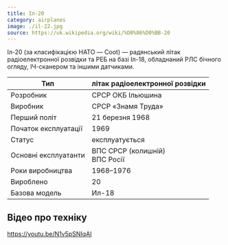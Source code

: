 ```yaml
---
title: Іл-20
category: airplanes
image: ./il-22.jpg
source: https://uk.wikipedia.org/wiki/%D0%86%D0%BB-20
---
```


Іл-20 (за класифікацією НАТО — Coot) — радянський літак радіоелектронної розвідки та РЕБ на базі Іл-18, обладнаний РЛС бічного огляду, ІЧ-сканером та іншими датчиками.

| Тип                  | літак радіоелектронної розвідки    |
| -------------------- | ---------------------------------- |
| Розробник            | СРСР ОКБ Ільюшина                  |
| Виробник             | СРСР «Знамя Труда»                 |
| Перший політ         | 21 березня 1968                    |
| Початок експлуатації | 1969                               |
| Статус               | експлуатується                     |
| Основні експлуатанти | ВПС СРСР (колишній) <br/>ВПС Росії |
| Роки виробництва     | 1968–1976                          |
| Вироблено            | 20                                 |
| Базова модель        | Ил-18                              |

## Відео про техніку

https://youtu.be/N1v5pSNIqAI